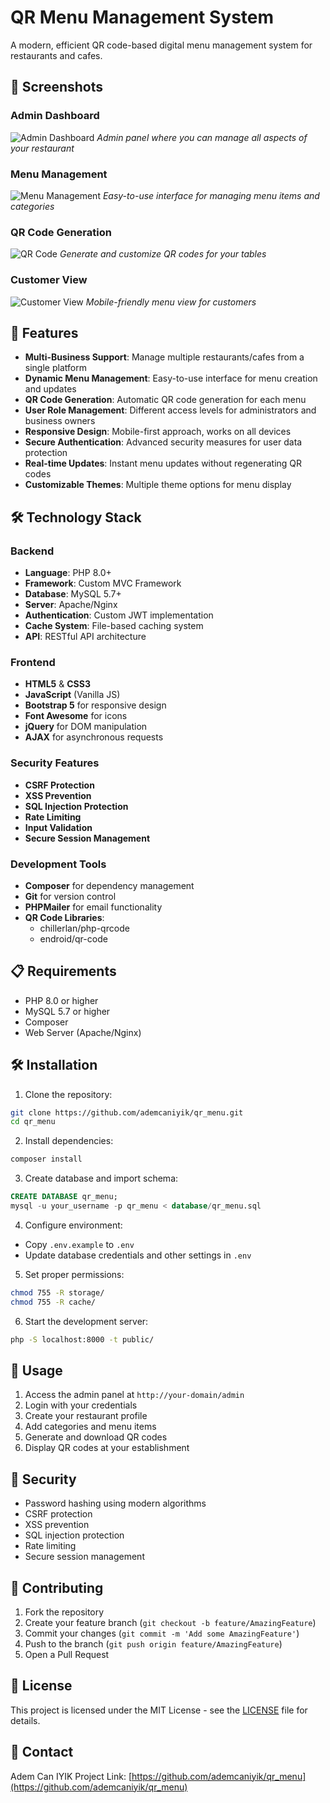# QR Menu Management System

A modern, efficient QR code-based digital menu management system for restaurants and cafes.

## 📸 Screenshots

### Admin Dashboard
![Admin Dashboard](public/assets/screenshots/admin-dashboard.png)
*Admin panel where you can manage all aspects of your restaurant*

### Menu Management
![Menu Management](public/assets/screenshots/menu-management.png)
*Easy-to-use interface for managing menu items and categories*

### QR Code Generation
![QR Code](public/assets/screenshots/qr-code.png)
*Generate and customize QR codes for your tables*

### Customer View
![Customer View](public/assets/screenshots/customer-view.png)
*Mobile-friendly menu view for customers*

## 🚀 Features

- **Multi-Business Support**: Manage multiple restaurants/cafes from a single platform
- **Dynamic Menu Management**: Easy-to-use interface for menu creation and updates
- **QR Code Generation**: Automatic QR code generation for each menu
- **User Role Management**: Different access levels for administrators and business owners
- **Responsive Design**: Mobile-first approach, works on all devices
- **Secure Authentication**: Advanced security measures for user data protection
- **Real-time Updates**: Instant menu updates without regenerating QR codes
- **Customizable Themes**: Multiple theme options for menu display

## 🛠️ Technology Stack

### Backend
- **Language**: PHP 8.0+
- **Framework**: Custom MVC Framework
- **Database**: MySQL 5.7+
- **Server**: Apache/Nginx
- **Authentication**: Custom JWT implementation
- **Cache System**: File-based caching system
- **API**: RESTful API architecture

### Frontend
- **HTML5** & **CSS3**
- **JavaScript** (Vanilla JS)
- **Bootstrap 5** for responsive design
- **Font Awesome** for icons
- **jQuery** for DOM manipulation
- **AJAX** for asynchronous requests

### Security Features
- **CSRF Protection**
- **XSS Prevention**
- **SQL Injection Protection**
- **Rate Limiting**
- **Input Validation**
- **Secure Session Management**

### Development Tools
- **Composer** for dependency management
- **Git** for version control
- **PHPMailer** for email functionality
- **QR Code Libraries**: 
  - chillerlan/php-qrcode
  - endroid/qr-code

## 📋 Requirements

- PHP 8.0 or higher
- MySQL 5.7 or higher
- Composer
- Web Server (Apache/Nginx)

## 🛠️ Installation

1. Clone the repository:
```bash
git clone https://github.com/ademcaniyik/qr_menu.git
cd qr_menu
```

2. Install dependencies:
```bash
composer install
```

3. Create database and import schema:
```sql
CREATE DATABASE qr_menu;
mysql -u your_username -p qr_menu < database/qr_menu.sql
```

4. Configure environment:
- Copy `.env.example` to `.env`
- Update database credentials and other settings in `.env`

5. Set proper permissions:
```bash
chmod 755 -R storage/
chmod 755 -R cache/
```

6. Start the development server:
```bash
php -S localhost:8000 -t public/
```

## 📱 Usage

1. Access the admin panel at `http://your-domain/admin`
2. Login with your credentials
3. Create your restaurant profile
4. Add categories and menu items
5. Generate and download QR codes
6. Display QR codes at your establishment

## 🔐 Security

- Password hashing using modern algorithms
- CSRF protection
- XSS prevention
- SQL injection protection
- Rate limiting
- Secure session management

## 🤝 Contributing

1. Fork the repository
2. Create your feature branch (`git checkout -b feature/AmazingFeature`)
3. Commit your changes (`git commit -m 'Add some AmazingFeature'`)
4. Push to the branch (`git push origin feature/AmazingFeature`)
5. Open a Pull Request

## 📝 License

This project is licensed under the MIT License - see the [LICENSE](LICENSE) file for details.

## 📧 Contact

Adem Can IYIK
Project Link: [https://github.com/ademcaniyik/qr_menu](https://github.com/ademcaniyik/qr_menu)
